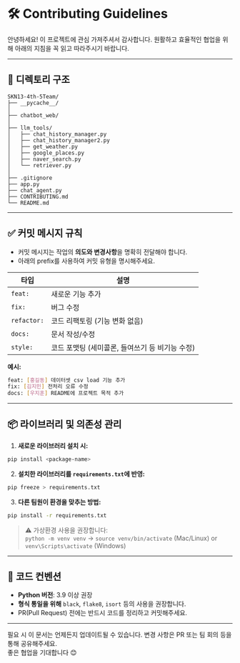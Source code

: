 # 🛠 Contributing Guidelines

안녕하세요! 이 프로젝트에 관심 가져주셔서 감사합니다. 원활하고 효율적인 협업을 위해 아래의 지침을 꼭 읽고 따라주시기 바랍니다.

---

## 📁 디렉토리 구조

```
SKN13-4th-5Team/
├── __pycache__/
│
├── chatbot_web/
│
├── llm_tools/
│   ├── chat_history_manager.py
│   ├── chat_history_manager2.py
│   ├── get_weather.py
│   ├── google_places.py
│   ├── naver_search.py
│   └── retriever.py
│
├── .gitignore
├── app.py
├── chat_agent.py
├── CONTRIBUTING.md
└── README.md
```

---

## ✅ 커밋 메시지 규칙

- 커밋 메시지는 작업의 **의도와 변경사항**을 명확히 전달해야 합니다.
- 아래의 prefix를 사용하여 커밋 유형을 명시해주세요.

| 타입 | 설명 |
|------|------|
| `feat:` | 새로운 기능 추가 |
| `fix:` | 버그 수정 |
| `refactor:` | 코드 리팩토링 (기능 변화 없음) |
| `docs:` | 문서 작성/수정 |
| `style:` | 코드 포맷팅 (세미콜론, 들여쓰기 등 비기능 수정) |

**예시:**
```bash
feat: [홍길동] 데이터셋 csv load 기능 추가
fix: [김지민] 전처리 오류 수정
docs: [우지훈] README에 프로젝트 목적 추가
```

---

## 📦 라이브러리 및 의존성 관리

1. **새로운 라이브러리 설치 시:**
```bash
pip install <package-name>
```

2. **설치한 라이브러리를 `requirements.txt`에 반영:**
```bash
pip freeze > requirements.txt
```

3. **다른 팀원이 환경을 맞추는 방법:**
```bash
pip install -r requirements.txt
```

> ⚠️ 가상환경 사용을 권장합니다:  
> `python -m venv venv` → `source venv/bin/activate` (Mac/Linux) or `venv\Scripts\activate` (Windows)

---

## 🧼 코드 컨벤션

- **Python 버전**: 3.9 이상 권장
- **형식 통일을 위해** `black`, `flake8`, `isort` 등의 사용을 권장합니다.
- PR(Pull Request) 전에는 반드시 코드를 정리하고 커밋해주세요.

---

필요 시 이 문서는 언제든지 업데이트될 수 있습니다. 변경 사항은 PR 또는 팀 회의 등을 통해 공유해주세요.  
좋은 협업을 기대합니다 😊
